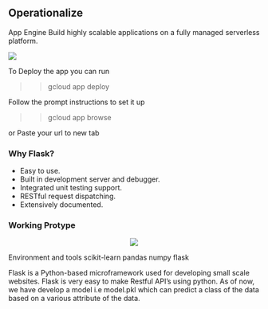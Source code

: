 <h2> Operationalize</h2>

<p align="justify">App Engine
Build highly scalable applications on a fully managed serverless platform.</p>

<img src="https://lh3.googleusercontent.com/0YQbwwQ7e_zowaJHxT7djbsvWRhLIQ8DO9WL9EYruAiTO4tAk-LIjFK2NH0xtkH65tH5qQweVG3Dzg=e14-rj-sc0xffffff-w1502"/>


To Deploy the app you can run

>> gcloud app deploy

Follow the prompt instructions to set it up

>> gcloud app browse

or Paste your url to new tab
<h3>
Why Flask?</h3>
<ul><li> 
Easy to use.</li>
<li>Built in development server and debugger.</li><li>
Integrated unit testing support.</li>
<li>RESTful request dispatching.</li>
<li>Extensively documented.</li>
</ul>

<h3> Working Protype</h3>

<p align="center">
<img src="https://github.com/ssrbazpur/Envisioning-Yellow-Taxi-High-Demand-Areas-in-NYC-city/blob/master/Screenshots/Media1.gif?raw=true"/>
  </p>
  

Environment and tools
scikit-learn
pandas
numpy
flask


Flask is a Python-based microframework used for developing small scale websites. Flask is very easy to make Restful API’s using python. As of now, we have develop a model i.e model.pkl which can predict a class of the data based on a various attribute of the data. 
